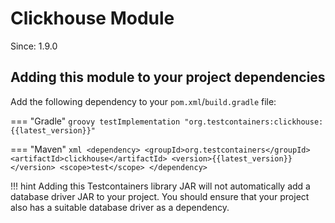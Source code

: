 # Clickhouse Module

Since: 1.9.0

## Adding this module to your project dependencies

Add the following dependency to your `pom.xml`/`build.gradle` file:

=== "Gradle"
    ```groovy
    testImplementation "org.testcontainers:clickhouse:{{latest_version}}"
    ```

=== "Maven"
    ```xml
    <dependency>
        <groupId>org.testcontainers</groupId>
        <artifactId>clickhouse</artifactId>
        <version>{{latest_version}}</version>
        <scope>test</scope>
    </dependency>
    ```

!!! hint
    Adding this Testcontainers library JAR will not automatically add a database driver JAR to your project. You should ensure that your project also has a suitable database driver as a dependency.

